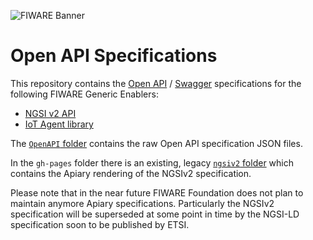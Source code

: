 ![FIWARE Banner](https://fiware.github.io/specifications/img/fiware.png)

# Open API Specifications 

This repository contains the [Open API](https://www.openapis.org/) / [Swagger](https://swagger.io/) specifications for the following FIWARE Generic Enablers:

* [NGSI v2 API](https://swagger.lab.fiware.org/?url=https://raw.githubusercontent.com/Fiware/specifications/master/OpenAPI/ngsiv2/ngsiv2-openapi.json)
* [IoT Agent library](https://swagger.lab.fiware.org/?url=https://raw.githubusercontent.com/Fiware/specifications/master/OpenAPI/iot.IoTagent-node-lib/IoTagent-node-lib-openapi.json)

The [`OpenAPI` folder](https://github.com/Fiware/specifications/tree/master/OpenAPI) contains the raw Open API specification JSON files.

In the `gh-pages` folder there is an existing, legacy [`ngsiv2` folder](https://github.com/Fiware/specifications/tree/gh-pages/OpenAPI/ngsiv2) which contains the Apiary rendering of the NGSIv2 specification. 

Please note that in the near future FIWARE Foundation does not plan to maintain anymore Apiary specifications. Particularly the NGSIv2 specification will be superseded at some point in time by the NGSI-LD specification soon to be published by ETSI. 
